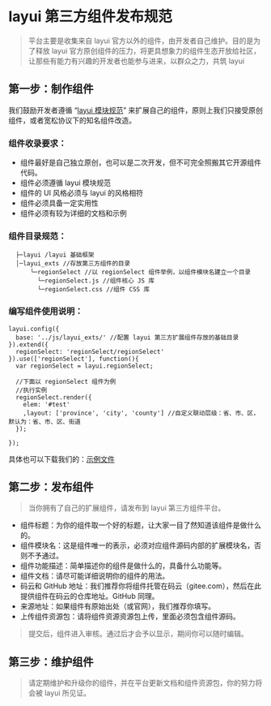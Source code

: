 
# layui 第三方组件发布规范

> 平台主要是收集来自 layui 官方以外的组件，由开发者自己维护。目的是为了释放 layui 官方原创组件的压力，将更具想象力的组件生态开放给社区，让那些有能力有兴趣的开发者也能参与进来，以群众之力，共筑 layui

## 第一步：制作组件
我们鼓励开发者遵循 “[layui 模块规范](https://www.layui.com/doc/base/modules.html#extend)” 来扩展自己的组件，原则上我们只接受原创组件，或者宽松协议下的知名组件改造。

### 组件收录要求：
* 组件最好是自己独立原创，也可以是二次开发，但不可完全照搬其它开源组件代码。
* 组件必须遵循 layui 模块规范
* 组件的 UI 风格必须与 layui 的风格相符
* 组件必须具备一定实用性
* 组件必须有较为详细的文档和示例

### 组件目录规范：
```
  ├─layui /layui 基础框架
  │─layui_exts //存放第三方组件的目录
      └─regionSelect //以 regionSelect 组件举例，以组件模块名建立一个目录
        └─regionSelect.js //组件核心 JS 库
        └─regionSelect.css //组件 CSS 库
```

### 编写组件使用说明：
```
layui.config({
  base: '../js/layui_exts/' //配置 layui 第三方扩展组件存放的基础目录
}).extend({
  regionSelect: 'regionSelect/regionSelect'
}).use(['regionSelect'], function(){
  var regionSelect = layui.regionSelect;
  
  //下面以 regionSelect 组件为例
  //执行实例
  regionSelect.render({
    elem: '#test'
    ,layout: ['province', 'city', 'county'] //自定义联动层级：省、市、区，默认为：省、市、区、街道
  });
  
});
```
具体也可以下载我们的：[示例文件](https://fly.layui.com/extend/demo/#download)

## 第二步：发布组件
> 当你拥有了自己的扩展组件，请发布到 layui 第三方组件平台。

* 组件标题：为你的组件取一个好的标题，让大家一目了然知道该组件是做什么的。
* 组件模块名：这是组件唯一的表示，必须对应组件源码内部的扩展模块名，否则不予通过。
* 组件功能描述：简单描述你的组件是做什么的，具备什么功能等。
* 组件文档：请尽可能详细说明你的组件的用法。
* 码云和 GitHub 地址：我们推荐你将组件托管在码云（gitee.com），然后在此提供组件在码云的仓库地址。GitHub 同理。
* 来源地址：如果组件有原始出处（或官网），我们推荐你填写。
* 上传组件资源包：请将组件资源资源包上传，里面必须包含组件源码。

>提交后，组件进入审核。通过后才会予以显示，期间你可以随时编辑。

## 第三步：维护组件
> 请定期维护和升级你的组件，并在平台更新文档和组件资源包，你的努力将会被 layui 所见证。
